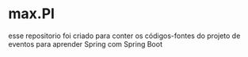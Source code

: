 # max.PI

esse repositorio foi criado para conter os códigos-fontes do projeto de eventos para aprender Spring com Spring Boot
